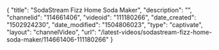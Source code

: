 {
    "title": "SodaStream Fizz Home Soda Maker",
    "description": "",
    "channelid": "114661406",
    "videoid": "111180266",
    "date_created": "1502924230",
    "date_modified": "1504806023",
    "type": "captivate",
    "layout": "channelVideo",
    "url": "\/latest-videos\/sodastream-fizz-home-soda-maker\/114661406-111180266"
}